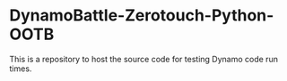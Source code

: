 # DynamoBattle-Zerotouch-Python-OOTB
This is a repository to host the source code for testing Dynamo code run times.
